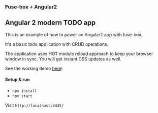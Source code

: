 ### Fuse-box + Angular2

## Angular 2 modern TODO app

This is an example of how to power an Angular2 app with fuse-box.

It's a basic todo application with CRUD operations.

The application uses HOT module reload approach to keep your browser window in sync. 
You will get instant CSS updates as well.


See the working demo [here](https://fuse-box.github.io/angular2-example/)!

#### Setup & run
* `npm install`
* `npm start`

Visit `http://localhost:4445/`
